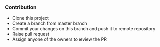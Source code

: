 ### Contribution
- Clone this project
- Create a branch from master branch
- Commit your changes on this branch and push it to remote repository
- Raise pull request
- Assign anyone of the owners to review the PR

